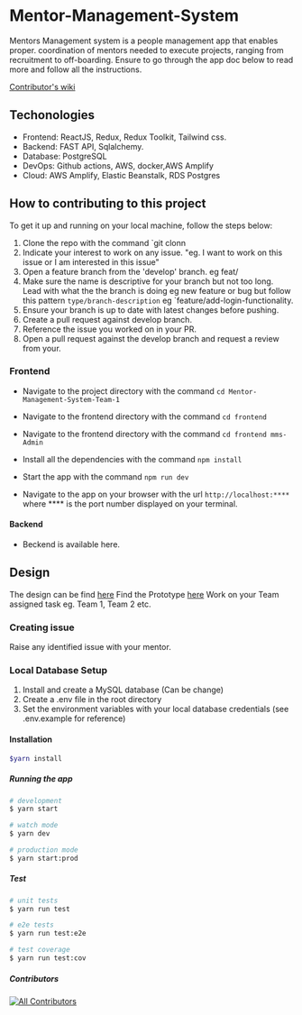 # Mentor-Management-System

Mentors Management system is a people management app that enables proper.
coordination of mentors needed to execute projects, ranging from recruitment to off-boarding. Ensure to go through the app doc below to read more and follow all the instructions.

[Contributor's wiki](https://github.com/ALCOpenSource/Mentor-Management-System-Team-6/wiki)

## Techonologies

* Frontend: ReactJS, Redux, Redux Toolkit, Tailwind css.
* Backend: FAST API, Sqlalchemy.
* Database: PostgreSQL
* DevOps: Github actions, AWS, docker,AWS Amplify
* Cloud: AWS Amplify, Elastic Beanstalk, RDS Postgres


## How to contributing to this project

To get it up and running on your local machine, follow the steps below:

1. Clone the repo with the command `git clonn
2. Indicate your interest to work on any issue. "eg. I want to work on this issue or I am interested in this issue"
3. Open a feature branch from the 'develop' branch. eg feat/
4. Make sure the name is descriptive for your branch but not too long. Lead with what the the branch is doing eg new feature or bug but follow this pattern `type/branch-description` eg `feature/add-login-functionality.
5. Ensure your branch is up to date with latest changes before pushing.
6. Create a pull request against develop branch.
7. Reference the issue you worked on in your PR.
8. Open a pull request against the develop branch and request a review from your.

### Frontend

* Navigate to the project directory with the command `cd Mentor-Management-System-Team-1`
  
* Navigate to the frontend directory with the command `cd frontend`
  
* Navigate to the frontend directory with the command `cd frontend mms-Admin`
  
* Install all the dependencies with the command `npm install`
  
* Start the app with the command `npm run dev`
  
* Navigate to the app on your browser with the url `http://localhost:****` where **** is the port number displayed on your terminal.
  
#### Backend

* Beckend is available here.

## Design


The design can be find [here](https://www.figma.com/file/JNZKj3lachPypSOMBOhC1e/MMS-ALC-0pen-Source-Project?node-id=6784%3A7593&t=dnwBBGHPZRxryUnJ-0)
Find the Prototype [here](https://www.figma.com/proto/JNZKj3lachPypSOMBOhC1e/MMS-ALC-0pen-Source-Project?page-id=6782%3A4428&node-id=6784%3A6712&viewport=565%2C382%2C0.02&scaling=min-zoom&starting-point-node-id=6784%3A6712)
Work on your Team assigned task eg. Team 1, Team 2 etc.

### Creating issue

  Raise any identified issue with your mentor.

### Local Database Setup

1. Install and create a MySQL database (Can be change)
2. Create a .env file in the root directory
3. Set the environment variables with your local database credentials (see .env.example for reference)

#### Installation

```bash
$yarn install
```

##### Running the app

```bash
# development
$ yarn start

# watch mode
$ yarn dev

# production mode
$ yarn start:prod
```

##### Test

```bash
# unit tests
$ yarn run test

# e2e tests
$ yarn run test:e2e

# test coverage
$ yarn run test:cov
```

##### Contributors

<!-- ALL-CONTRIBUTORS-LIST:START - Do not remove or modify this section -->
<!-- prettier-ignore-start -->
<!-- markdownlint-disable -->

<!-- markdownlint-restore -->
<!-- prettier-ignore-end -->

<!-- ALL-CONTRIBUTORS-LIST:END -->

<!-- ALL-CONTRIBUTORS-BADGE:START - Do not remove or modify this section -->
[![All Contributors](https://img.shields.io/badge/all_contributors-13-orange.svg?style=flat-square)](#contributors)
<!-- ALL-CONTRIBUTORS-BADGE:END -->